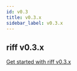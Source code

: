 ```yaml
---
id: v0.3
title: v0.3.x
sidebar_label: v0.3.x
---
```


## riff v0.3.x

[Get started with riff v0.3.x](./v0.3/getting-started.md)

<script type="text/javascript">
  window.location.href = '/docs/v0.3/getting-started';
</script>
